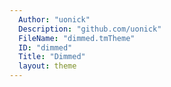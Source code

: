 ```yaml
---
  Author: "uonick"
  Description: "github.com/uonick"
  FileName: "dimmed.tmTheme"
  ID: "dimmed"
  Title: "Dimmed"
  layout: theme
---
```

  